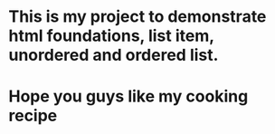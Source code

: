 # This is my project to demonstrate html foundations, list item, unordered and ordered list.
# Hope you guys like my cooking recipe